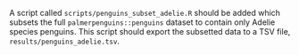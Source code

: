 A script called `scripts/penguins_subset_adelie.R` should be added which subsets the full `palmerpenguins::penguins` dataset to contain only Adelie species penguins.
This script should export the subsetted data to a TSV file, `results/penguins_adelie.tsv`.